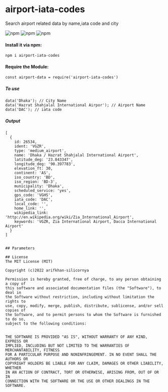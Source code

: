 # airport-iata-codes

Search airport related data by name,iata code and city 

![npm](https://img.shields.io/npm/dw/airport-iata-codes)
![npm](https://img.shields.io/npm/dm/airport-iata-codes)
![npm](https://img.shields.io/npm/l/airport-iata-codes?color=002350)



#### Install it via npm:

```shell
npm i airport-iata-codes
```

#### Require the Module:
```shell
const airport-data = require('airport-iata-codes')
```

##### To use
```shell
data('Dhaka'); // City Name
data('Hazrat Shahjalal International Airpor'); // Airport Name
data('DAC'); // iata code

```


##### Output



```shell
[
  {
    id: 26534,
    ident: 'VGZR',
    type: 'medium_airport',
    name: 'Dhaka / Hazrat Shahjalal International Airport',
    latitude_deg: '23.843347',
    longitude_deg: '90.397783',
    elevation_ft: 30,
    continent: 'AS',
    iso_country: 'BD',
    iso_region: 'BD-3',
    municipality: 'Dhaka',
    scheduled_service: 'yes',
    gps_code: 'VGHS',
    iata_code: 'DAC',
    local_code: '',
    home_link: '',
    wikipedia_link: 'http://en.wikipedia.org/wiki/Zia_International_Airport',
    keywords: 'VGZR, Zia International Airport, Dacca International Airport'
  }
]


## Parameters 

## License
The MIT License (MIT)

Copyright (c)2022 arifkhan-silicornya

Permission is hereby granted, free of charge, to any person obtaining a copy of
this software and associated documentation files (the "Software"), to deal in
the Software without restriction, including without limitation the rights to
use, copy, modify, merge, publish, distribute, sublicense, and/or sell copies of
the Software, and to permit persons to whom the Software is furnished to do so,
subject to the following conditions:


THE SOFTWARE IS PROVIDED "AS IS", WITHOUT WARRANTY OF ANY KIND, EXPRESS OR
IMPLIED, INCLUDING BUT NOT LIMITED TO THE WARRANTIES OF MERCHANTABILITY, FITNESS
FOR A PARTICULAR PURPOSE AND NONINFRINGEMENT. IN NO EVENT SHALL THE AUTHORS OR
COPYRIGHT HOLDERS BE LIABLE FOR ANY CLAIM, DAMAGES OR OTHER LIABILITY, WHETHER
IN AN ACTION OF CONTRACT, TORT OR OTHERWISE, ARISING FROM, OUT OF OR IN
CONNECTION WITH THE SOFTWARE OR THE USE OR OTHER DEALINGS IN THE SOFTWARE.